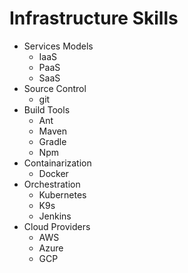 # Infrastructure Skills

- Services Models
  - IaaS
  - PaaS
  - SaaS
- Source Control
  - git
- Build Tools
  - Ant
  - Maven
  - Gradle
  - Npm
- Containarization
  - Docker
- Orchestration
  - Kubernetes
  - K9s
  - Jenkins
- Cloud Providers
  - AWS
  - Azure
  - GCP